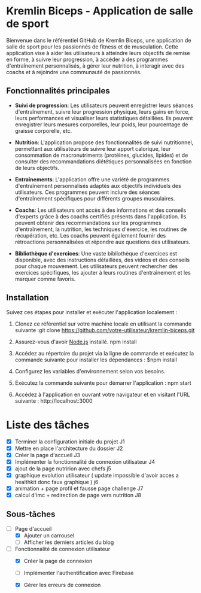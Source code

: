 # Kremlin Biceps - Application de salle de sport

Bienvenue dans le référentiel GitHub de Kremlin Biceps, une application de salle de sport pour les passionnés de fitness et de musculation. Cette application vise à aider les utilisateurs à atteindre leurs objectifs de remise en forme, à suivre leur progression, à accéder à des programmes d'entraînement personnalisés, à gérer leur nutrition, à interagir avec des coachs et à rejoindre une communauté de passionnés.

## Fonctionnalités principales

- **Suivi de progression**: Les utilisateurs peuvent enregistrer leurs séances d'entraînement, suivre leur progression physique, leurs gains en force, leurs performances et visualiser leurs statistiques détaillées. Ils peuvent enregistrer leurs mesures corporelles, leur poids, leur pourcentage de graisse corporelle, etc.

- **Nutrition**: L'application propose des fonctionnalités de suivi nutritionnel, permettant aux utilisateurs de suivre leur apport calorique, leur consommation de macronutriments (protéines, glucides, lipides) et de consulter des recommandations diététiques personnalisées en fonction de leurs objectifs.

- **Entraînements**: L'application offre une variété de programmes d'entraînement personnalisés adaptés aux objectifs individuels des utilisateurs. Ces programmes peuvent inclure des séances d'entraînement spécifiques pour différents groupes musculaires.

- **Coachs**: Les utilisateurs ont accès à des informations et des conseils d'experts grâce à des coachs certifiés présents dans l'application. Ils peuvent obtenir des recommandations sur les programmes d'entraînement, la nutrition, les techniques d'exercice, les routines de récupération, etc. Les coachs peuvent également fournir des rétroactions personnalisées et répondre aux questions des utilisateurs.

- **Bibliothèque d'exercices**: Une vaste bibliothèque d'exercices est disponible, avec des instructions détaillées, des vidéos et des conseils pour chaque mouvement. Les utilisateurs peuvent rechercher des exercices spécifiques, les ajouter à leurs routines d'entraînement et les marquer comme favoris.


## Installation

Suivez ces étapes pour installer et exécuter l'application localement :

1. Clonez ce référentiel sur votre machine locale en utilisant la commande suivante :git clone https://github.com/votre-utilisateur/kremlin-biceps.git

2. Assurez-vous d'avoir [Node.js](https://nodejs.org) installé. npm install

3. Accédez au répertoire du projet via la ligne de commande et exécutez la commande suivante pour installer les dépendances : $npm install

4. Configurez les variables d'environnement selon vos besoins.

5. Exécutez la commande suivante pour démarrer l'application : npm start

6. Accédez à l'application en ouvrant votre navigateur et en visitant l'URL suivante : http://localhost:3000


# Liste des tâches

- [x] Terminer la configuration initiale du projet J1
- [x] Mettre en place l'architecture du dossier J2
- [x] Créer la page d'accueil J3
- [x] Implémenter la fonctionnalité de connexion utilisateur J4
- [x] ajout de la page nutririon avec chefs j5
- [x] graphique evolution utilisateur ( update impossible d'avoir acces a healthkit donc faux graphique ) j6
- [x] animation + page profil et fausse page challenge J7
- [x] calcul d'imc + redirection de page vers nutrition J8

## Sous-tâches

- [ ] Page d'accueil
  - [x] Ajouter un carrousel
  - [ ] Afficher les derniers articles du blog
- [ ] Fonctionnalité de connexion utilisateur
  - [x] Créer la page de connexion
  - [ ] Implémenter l'authentification avec Firebase
  - [x] Gérer les erreurs de connexion






